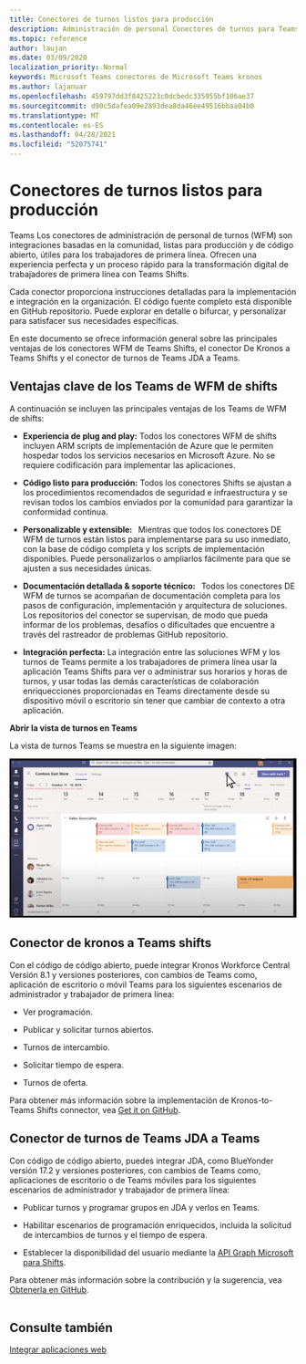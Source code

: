 ```yaml
---
title: Conectores de turnos listos para producción
description: Administración de personal Conectores de turnos para Teams
ms.topic: reference
author: laujan
ms.date: 03/09/2020
localization_priority: Normal
keywords: Microsoft Teams conectores de Microsoft Teams kronos
ms.author: lajanuar
ms.openlocfilehash: 459797dd3f8425223c0dcbedc335955bf106ae37
ms.sourcegitcommit: d90c5dafea09e2893dea8da46ee49516bbaa04b0
ms.translationtype: MT
ms.contentlocale: es-ES
ms.lasthandoff: 04/28/2021
ms.locfileid: "52075741"
---
```

# <a name="production-ready-shifts-connectors"></a>Conectores de turnos listos para producción  

Teams Los conectores de administración de personal de turnos (WFM) son integraciones basadas en la comunidad, listas para producción y de código abierto, útiles para los trabajadores de primera línea. Ofrecen una experiencia perfecta y un proceso rápido para la transformación digital de trabajadores de primera línea con Teams Shifts. 

Cada conector proporciona instrucciones detalladas para la implementación e integración en la organización. El código fuente completo está disponible en GitHub repositorio. Puede explorar en detalle o bifurcar, y personalizar para satisfacer sus necesidades específicas.   

En este documento se ofrece información general sobre las principales ventajas de los conectores WFM de Teams Shifts, el conector De Kronos a Teams Shifts y el conector de turnos de Teams JDA a Teams.

## <a name="key-benefits-of-teams-shifts-wfm-connectors"></a>Ventajas clave de los Teams de WFM de shifts

A continuación se incluyen las principales ventajas de los Teams de WFM de shifts:

* **Experiencia de plug and play:** Todos los conectores WFM de shifts incluyen ARM scripts de implementación de Azure que le permiten hospedar todos los servicios necesarios en Microsoft Azure. No se requiere codificación para implementar las aplicaciones.

* **Código listo para producción:** Todos los conectores Shifts se ajustan a los procedimientos recomendados de seguridad e infraestructura y se revisan todos los cambios enviados por la comunidad para garantizar la conformidad continua.

* **Personalizable y extensible:**   Mientras que todos los conectores DE WFM de turnos están listos para implementarse para su uso inmediato, con la base de código completa y los scripts de implementación disponibles. Puede personalizarlos o ampliarlos fácilmente para que se ajusten a sus necesidades únicas.

* **Documentación detallada & soporte técnico:**   Todos los conectores DE WFM de turnos se acompañan de documentación completa para los pasos de configuración, implementación y arquitectura de soluciones. Los repositorios del conector se supervisan, de modo que pueda informar de los problemas, desafíos o dificultades que encuentre a través del rastreador de problemas GitHub repositorio.

* **Integración perfecta:** La integración entre las soluciones WFM y los turnos de Teams permite a los trabajadores de primera línea usar la aplicación Teams Shifts para ver o administrar sus horarios y horas de turnos, y usar todas las demás características de colaboración enriquecciones proporcionadas en Teams directamente desde su dispositivo móvil o escritorio sin tener que cambiar de contexto a otra aplicación.  

**Abrir la vista de turnos en Teams** 

La vista de turnos Teams se muestra en la siguiente imagen: 

![Abrir turnos en Teams](../assets/images/teams-open-shifts-view.png)

## <a name="kronos-to-teams-shifts-connector"></a>Conector de kronos a Teams shifts

Con el código de código abierto, puede integrar Kronos Workforce Central Versión 8.1 y versiones posteriores, con cambios de Teams como, aplicación de escritorio o móvil Teams para los siguientes escenarios de administrador y trabajador de primera línea:

* Ver programación.

* Publicar y solicitar turnos abiertos.

* Turnos de intercambio.

* Solicitar tiempo de espera.

* Turnos de oferta.

Para obtener más información sobre la implementación de Kronos-to-Teams Shifts connector, vea [Get it on GitHub](https://aka.ms/KronosShiftsConnector).

## <a name="jda-to-teams-shifts-connector"></a>Conector de turnos de Teams JDA a Teams

Con código de código abierto, puedes integrar JDA, como BlueYonder versión 17.2 y versiones posteriores, con cambios de Teams como, aplicaciones de escritorio o de Teams móviles para los siguientes escenarios de administrador y trabajador de primera línea:

* Publicar turnos y programar grupos en JDA y verlos en Teams.

* Habilitar escenarios de programación enriquecidos, incluida la solicitud de intercambios de turnos y el tiempo de espera.

* Establecer la disponibilidad del usuario mediante la [API Graph Microsoft para Shifts](/graph/api/resources/shift?view=graph-rest-beta&preserve-view=true).

Para obtener más información sobre la contribución y la sugerencia, vea [Obtenerla en GitHub](https://aka.ms/JDAShiftsConnector).</br></br>

## <a name="see-also"></a>Consulte también

[Integrar aplicaciones web](~/samples/integrate-web-apps-overview.md)
